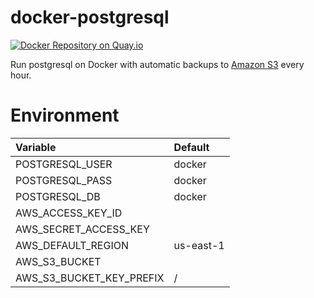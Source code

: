 docker-postgresql
=================

[![Docker Repository on Quay.io](https://quay.io/repository/nicolastr11/docker-postgresql/status "Docker Repository on Quay.io")](https://quay.io/repository/nicolastr11/docker-postgresql)

Run postgresql on Docker with automatic backups to [Amazon S3](http://aws.amazon.com/s3/) every hour.

Environment
===========

| Variable                 | Default   |
|:------------------------ |:--------- |
| POSTGRESQL_USER          | docker    | 
| POSTGRESQL_PASS          | docker    |
| POSTGRESQL_DB            | docker    |
| AWS_ACCESS_KEY_ID        |           |
| AWS_SECRET_ACCESS_KEY    |           |
| AWS_DEFAULT_REGION       | us-east-1 |
| AWS_S3_BUCKET            |           |
| AWS_S3_BUCKET_KEY_PREFIX | /         |
